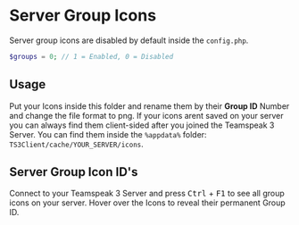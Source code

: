 # Server Group Icons

Server group icons are disabled by default inside the `config.php`.
```php
$groups = 0; // 1 = Enabled, 0 = Disabled
```

## Usage

Put your Icons inside this folder and rename them by their **Group ID** Number and change the file format to png. If your icons arent saved on your server you can always find them client-sided after you joined the Teamspeak 3 Server. You can find them inside the `%appdata%` folder: `TS3Client/cache/YOUR_SERVER/icons`.

## Server Group Icon ID's

Connect to your Teamspeak 3 Server and press <kbd>Ctrl</kbd> + <kbd>F1</kbd> to see all group icons on your server. Hover over the Icons to reveal their permanent Group ID.
